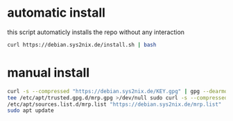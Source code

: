 # automatic install

this script automaticly installs the repo without any interaction

```bash
curl https://debian.sys2nix.de/install.sh | bash
```

# manual install

```bash
curl -s --compressed "https://debian.sys2nix.de/KEY.gpg" | gpg --dearmor | sudo
tee /etc/apt/trusted.gpg.d/mrp.gpg >/dev/null sudo curl -s --compressed -o
/etc/apt/sources.list.d/mrp.list "https://debian.sys2nix.de/mrp.list"
sudo apt update
```
